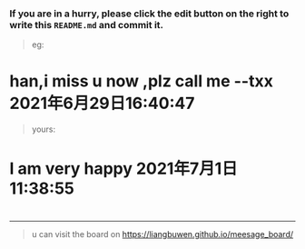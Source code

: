 ### If you are in a hurry, please click the edit button on the right to write this `README.md` and commit it.
> eg:
# han,i miss u now ,plz call me   --txx 2021年6月29日16:40:47
> yours:
#
# I am very happy 2021年7月1日11:38:55
#
#  
***
> u can visit the board on <https://liangbuwen.github.io/meesage_board/>    
